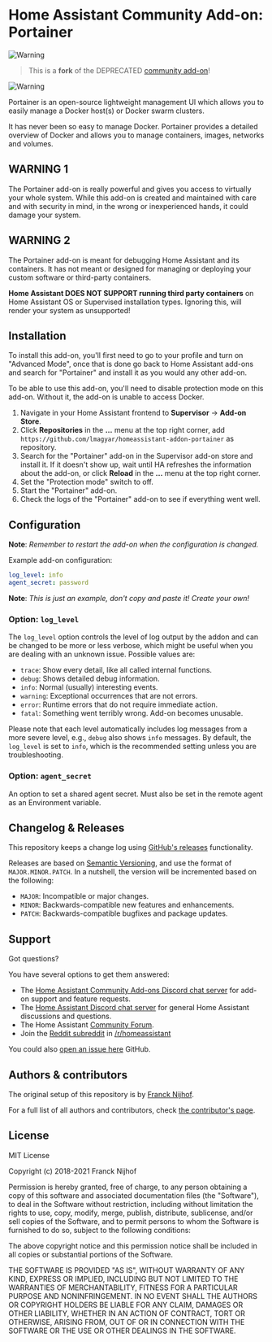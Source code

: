 # Home Assistant Community Add-on: Portainer

![Warning][warning_stripe]

> This is a **fork** of the DEPRECATED [community add-on][community_addon]!

![Warning][warning_stripe]

Portainer is an open-source lightweight management UI which allows you to
easily manage a Docker host(s) or Docker swarm clusters.

It has never been so easy to manage Docker. Portainer provides a detailed
overview of Docker and allows you to manage containers, images, networks and
volumes.

## WARNING 1

The Portainer add-on is really powerful and gives you access to virtually
your whole system. While this add-on is created and maintained with care and
with security in mind, in the wrong or inexperienced hands,
it could damage your system.

## WARNING 2

The Portainer add-on is meant for debugging Home Assistant and its containers.
It has not meant or designed for managing or deploying your custom software
or third-party containers.

**Home Assistant DOES NOT SUPPORT running third party containers**
on Home Assistant OS or Supervised installation types. Ignoring this, will
render your system as unsupported!

## Installation

To install this add-on, you'll first need to go to your profile and turn on
"Advanced Mode", once that is done go back to Home Assistant add-ons and search
for "Portainer" and install it as you would any other add-on.

To be able to use this add-on, you'll need to disable protection mode on this
add-on. Without it, the add-on is unable to access Docker.

1. Navigate in your Home Assistant frontend to **Supervisor** -> **Add-on Store**.
1. Click **Repositories** in the **...** menu at the top right corner, add `https://github.com/lmagyar/homeassistant-addon-portainer` as repository.
1. Search for the "Portainer" add-on in the Supervisor add-on store and install it. If it doesn't show up, wait until HA refreshes the information about the add-on, or click **Reload** in the **...** menu at the top right corner.
1. Set the "Protection mode" switch to off.
1. Start the "Portainer" add-on.
1. Check the logs of the "Portainer" add-on to see if everything went well.

## Configuration

**Note**: _Remember to restart the add-on when the configuration is changed._

Example add-on configuration:

```yaml
log_level: info
agent_secret: password
```

**Note**: _This is just an example, don't copy and paste it! Create your own!_

### Option: `log_level`

The `log_level` option controls the level of log output by the addon and can
be changed to be more or less verbose, which might be useful when you are
dealing with an unknown issue. Possible values are:

- `trace`: Show every detail, like all called internal functions.
- `debug`: Shows detailed debug information.
- `info`: Normal (usually) interesting events.
- `warning`: Exceptional occurrences that are not errors.
- `error`: Runtime errors that do not require immediate action.
- `fatal`: Something went terribly wrong. Add-on becomes unusable.

Please note that each level automatically includes log messages from a
more severe level, e.g., `debug` also shows `info` messages. By default,
the `log_level` is set to `info`, which is the recommended setting unless
you are troubleshooting.

### Option: `agent_secret`

An option to set a shared agent secret. Must also be set in the remote agent
as an Environment variable.

## Changelog & Releases

This repository keeps a change log using [GitHub's releases][releases]
functionality.

Releases are based on [Semantic Versioning][semver], and use the format
of `MAJOR.MINOR.PATCH`. In a nutshell, the version will be incremented
based on the following:

- `MAJOR`: Incompatible or major changes.
- `MINOR`: Backwards-compatible new features and enhancements.
- `PATCH`: Backwards-compatible bugfixes and package updates.

## Support

Got questions?

You have several options to get them answered:

- The [Home Assistant Community Add-ons Discord chat server][discord] for add-on
  support and feature requests.
- The [Home Assistant Discord chat server][discord-ha] for general Home
  Assistant discussions and questions.
- The Home Assistant [Community Forum][forum].
- Join the [Reddit subreddit][reddit] in [/r/homeassistant][reddit]

You could also [open an issue here][issue] GitHub.

## Authors & contributors

The original setup of this repository is by [Franck Nijhof][frenck].

For a full list of all authors and contributors,
check [the contributor's page][contributors].

## License

MIT License

Copyright (c) 2018-2021 Franck Nijhof

Permission is hereby granted, free of charge, to any person obtaining a copy
of this software and associated documentation files (the "Software"), to deal
in the Software without restriction, including without limitation the rights
to use, copy, modify, merge, publish, distribute, sublicense, and/or sell
copies of the Software, and to permit persons to whom the Software is
furnished to do so, subject to the following conditions:

The above copyright notice and this permission notice shall be included in all
copies or substantial portions of the Software.

THE SOFTWARE IS PROVIDED "AS IS", WITHOUT WARRANTY OF ANY KIND, EXPRESS OR
IMPLIED, INCLUDING BUT NOT LIMITED TO THE WARRANTIES OF MERCHANTABILITY,
FITNESS FOR A PARTICULAR PURPOSE AND NONINFRINGEMENT. IN NO EVENT SHALL THE
AUTHORS OR COPYRIGHT HOLDERS BE LIABLE FOR ANY CLAIM, DAMAGES OR OTHER
LIABILITY, WHETHER IN AN ACTION OF CONTRACT, TORT OR OTHERWISE, ARISING FROM,
OUT OF OR IN CONNECTION WITH THE SOFTWARE OR THE USE OR OTHER DEALINGS IN THE
SOFTWARE.

[contributors]: https://github.com/hassio-addons/addon-portainer/graphs/contributors
[discord-ha]: https://discord.gg/c5DvZ4e
[discord]: https://discord.me/hassioaddons
[forum]: https://community.home-assistant.io/t/home-assistant-community-add-on-portainer/68836?u=frenck
[frenck]: https://github.com/frenck
[issue]: https://github.com/hassio-addons/addon-portainer/issues
[reddit]: https://reddit.com/r/homeassistant
[releases]: https://github.com/hassio-addons/addon-portainer/releases
[semver]: http://semver.org/spec/v2.0.0.htm
[warning_stripe]: https://github.com/lmagyar/homeassistant-addon-portainer/raw/master/samba/warning_stripe_wide.png
[community_addon]: https://github.com/hassio-addons/addon-portainer
